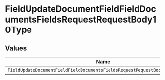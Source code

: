 # FieldUpdateDocumentFieldFieldDocumentsFieldsRequestRequestBody10Type


## Values

| Name                                                                           | Value                                                                          |
| ------------------------------------------------------------------------------ | ------------------------------------------------------------------------------ |
| `FieldUpdateDocumentFieldFieldDocumentsFieldsRequestRequestBody10TypeCheckbox` | CHECKBOX                                                                       |